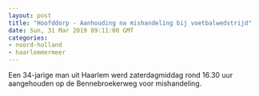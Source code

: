 ```yaml
---
layout: post
title: "Hoofddorp - Aanhouding na mishandeling bij voetbalwedstrijd"
date: Sun, 31 Mar 2019 09:11:00 GMT
categories: 
- noord-holland 
- haarlemmermeer 
---
```


Een 34-jarige man uit Haarlem werd zaterdagmiddag rond 16.30 uur aangehouden op de Bennebroekerweg voor mishandeling.
